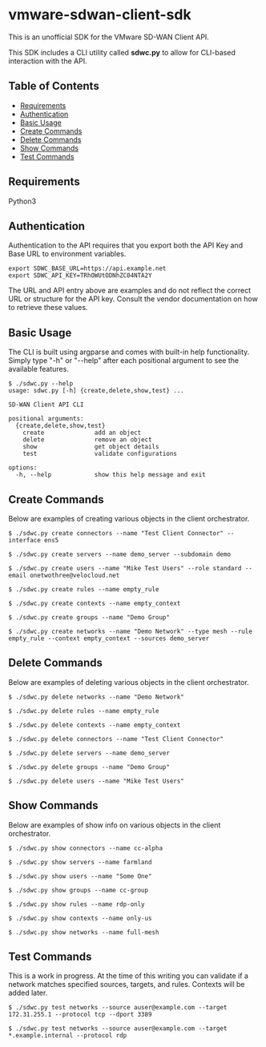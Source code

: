 # vmware-sdwan-client-sdk

This is an unofficial SDK for the VMware SD-WAN Client API.

This SDK includes a CLI utility called **sdwc.py** to allow for CLI-based
interaction with the API.

## Table of Contents

- [Requirements](#requirements)
- [Authentication](#authentication)
- [Basic Usage](#basic)
- [Create Commands](#create)
- [Delete Commands](#delete)
- [Show Commands](#show)
- [Test Commands](#test)

<div id='requirements'/>

## Requirements

Python3

<div id='authentication'/>

## Authentication 

Authentication to the API requires that you export both the API Key and Base URL to environment variables.

```shell
export SDWC_BASE_URL=https://api.example.net
export SDWC_API_KEY=TRhOWUtODNhZC04NTA2Y
```

The URL and API entry above are examples and do not reflect the correct URL or structure for the API key. Consult the vendor documentation on how to retrieve these values.

<div id='basic'/>

## Basic Usage 

The CLI is built using argparse and comes with built-in help functionality. Simply type "-h" or "--help" after each positional argument to see the available features.

```shell
$ ./sdwc.py --help
usage: sdwc.py [-h] {create,delete,show,test} ...

SD-WAN Client API CLI

positional arguments:
  {create,delete,show,test}
    create              add an object
    delete              remove an object
    show                get object details
    test                validate configurations

options:
  -h, --help            show this help message and exit
```

<div id='create'/>

## Create Commands

Below are examples of creating various objects in the client orchestrator.

```shell
$ ./sdwc.py create connectors --name "Test Client Connector" --interface ens5

$ ./sdwc.py create servers --name demo_server --subdomain demo

$ ./sdwc.py create users --name "Mike Test Users" --role standard --email onetwothree@velocloud.net

$ ./sdwc.py create rules --name empty_rule

$ ./sdwc.py create contexts --name empty_context

$ ./sdwc.py create groups --name "Demo Group"

$ ./sdwc.py create networks --name "Demo Network" --type mesh --rule empty_rule --context empty_context --sources demo_server
```

<div id='delete'/>

## Delete Commands

Below are examples of deleting various objects in the client orchestrator.

```shell
$ ./sdwc.py delete networks --name "Demo Network"

$ ./sdwc.py delete rules --name empty_rule

$ ./sdwc.py delete contexts --name empty_context

$ ./sdwc.py delete connectors --name "Test Client Connector"

$ ./sdwc.py delete servers --name demo_server

$ ./sdwc.py delete groups --name "Demo Group"

$ ./sdwc.py delete users --name "Mike Test Users"
```

<div id='show'/>

## Show Commands

Below are examples of show info on various objects in the client orchestrator.

```shell
$ ./sdwc.py show connectors --name cc-alpha

$ ./sdwc.py show servers --name farmland

$ ./sdwc.py show users --name "Some One"

$ ./sdwc.py show groups --name cc-group

$ ./sdwc.py show rules --name rdp-only

$ ./sdwc.py show contexts --name only-us

$ ./sdwc.py show networks --name full-mesh
```

<div id='test'/>

## Test Commands

This is a work in progress. At the time of this writing you can validate if a network matches specified sources, targets, and rules. Contexts will be added later.

```shell
$ ./sdwc.py test networks --source auser@example.com --target 172.31.255.1 --protocol tcp --dport 3389

$ ./sdwc.py test networks --source auser@example.com --target *.example.internal --protocol rdp
```
